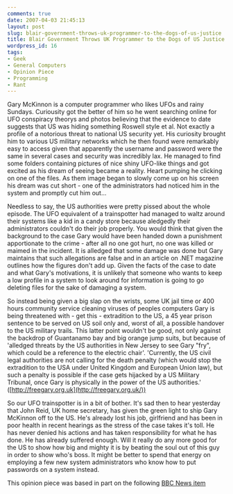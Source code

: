 ```yaml
---
comments: true
date: 2007-04-03 21:45:13
layout: post
slug: blair-government-throws-uk-programmer-to-the-dogs-of-us-justice
title: Blair Government Throws UK Programmer to the Dogs of US Justice
wordpress_id: 16
tags:
- Geek
- General Computers
- Opinion Piece
- Programming
- Rant
---
```


Gary McKinnon is a computer programmer who likes UFOs and rainy Sundays. Curiousity got the better of him so he went searching online for UFO conspiracy theorys and photos believing that the evidence to date suggests that US was hiding something Roswell style et al.  Not exactly a profile of a notorious threat to national US security yet. His curiosity brought him to various US military networks which he then found were remarkably easy to access given that apparently the username and password were the same in several cases and security was incredibly lax. He managed to find some folders containing pictures of nice shiny UFO-like things and got excited as his dream of seeing became a reality. Heart pumping he clicking on one of the files. As them image began to slowly come up on his screen his dream was cut short - one of the administrators had noticed him in the system and promptly cut him out...

Needless to say, the US authorities were pretty pissed about the whole episode. The UFO equivalent of a trainspotter had managed to waltz around their systems like a kid in a candy store because aledgedly their administrators couldn't do their job properly. You would think that given the background to the case Gary would have been handed down a punishment apportionate to the crime - after all no one got hurt, no one was killed or maimed in the incident. It is alledged that some damage was done but Gary maintains that such allegations are false and in an article on .NET magazine outlines how the figures don't add up. Given the facts of the case to date and what Gary's motivations, it is unlikely that someone who wants to keep a low profile in a system to look around for information is going to go deleting files for the sake of damaging a system.

So instead being given a big slap on the wrists, some UK jail time or 400 hours community service cleaning viruses of peoples computers Gary is being threatened with - get this - extradition to the US, a 45 year prison sentence to be served on US soil only and, worst of all, a possible handover to the US military trails. This latter point wouldn't be good, not only against the backdrop of Guantanamo bay and big orange jump suits, but because of 'alledged threats by the US authorities in New Jersey to see Gary "fry", which could be a reference to the electric chair'. 'Currently, the US civil legal authorities are not calling for the death penalty (which would stop the extradition to the USA under United Kingdom and European Union law), but such a penalty is possible if the case gets hijacked by a US Military Tribunal, once Gary is physically in the power of the US authorities.' ([http://freegary.org.uk](http://freegary.org.uk/))

So our UFO trainspotter is in a bit of bother. It's sad then to hear yesterday that John Reid, UK home secretary, has given the green light to ship Gary McKinnon off to the US. He's already lost his job, girlfriend and has been in poor health in recent hearings as the stress of the case takes it's toll. He has never denied his actions and has taken responsibility for what he has done. He has already suffered enough. Will it really do any more good for the US to show how big and mighty it is by beating the soul out of this guy in order to show who's boss. It might be better to spend that energy on employing a few new system administrators who know how to put passwords on a system instead.

This opinion piece was based in part on the following [BBC News item](http://news.bbc.co.uk/2/hi/uk_news/scotland/glasgow_and_west/6360917.stm)
